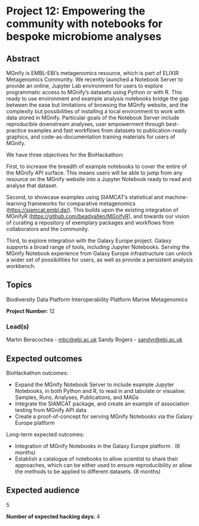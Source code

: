 # Project 12: Empowering the community with notebooks for bespoke microbiome analyses

## Abstract

MGnify is EMBL-EBI’s metagenomics resource, which is part of ELIXIR Metagenomics Community. We recently launched a Notebook Server to provide an online, Jupyter Lab environment for users to explore programmatic access to MGnify’s datasets using Python or with R. This ready to use environment and example analysis notebooks bridge the gap between the ease but limitations of browsing the MGnify website, and the complexity but possibilities of installing a local environment to work with data stored in MGnify. Particular goals of the Notebook Server include reproducible downstream analyses, user empowerment through best-practice examples and fast workflows from datasets to publication-ready graphics, and code-as-documentation training materials for users of MGnify.

We have three objectives for the BioHackathon:

First, to increase the breadth of example notebooks to cover the entire of the MGnify API surface. This means users will be able to jump from any resource on the MGnify website into a Jupyter Notebook ready to read and analyse that dataset.

Second, to showcase examples using SIAMCAT’s statistical and machine-learning frameworks for comparative metagenomics (https://siamcat.embl.de/). This builds upon the existing integration of MGnifyR (https://github.com/beadyallen/MGnifyR), and towards our vision of curating a repository of exemplary packages and workflows from collaborators and the community.

Third, to explore integration with the Galaxy Europe project. Galaxy supports a broad range of tools, including Jupyter Notebooks. Serving the MGnify Notebook experience from Galaxy Europe infrastructure can unlock a wider set of possibilities for users, as well as provide a persistent analysis workbench.

## Topics

Biodiversity
Data Platform
Interoperability Platform
Marine Metagenomics

**Project Number:** 12

### Lead(s)

Martin Beracochea - mbc@ebi.ac.uk
Sandy Rogers - sandyr@ebi.ac.uk 

## Expected outcomes

BioHackathon outcomes:
- Expand the MGnify Notebook Server to include example Jupyter Notebooks, in both Python and R, to read in and tabulate or visualise: Samples, Runs, Analyses, Publications, and MAGs
- Integrate the SIAMCAT package, and create an example of association testing from MGnify API data
- Create a proof-of-concept for serving MGnify Notebooks via the Galaxy Europe platform

Long-term expected outcomes:
- Integration of MGnify Notebooks in the Galaxy Europe platform . (6 months)
- Establish a catalogue of notebooks to allow scientist to share their approaches, which can be either used to ensure reproducibility or allow the methods to be applied to different datasets. (8 months)

## Expected audience

5

**Number of expected hacking days**: 4

